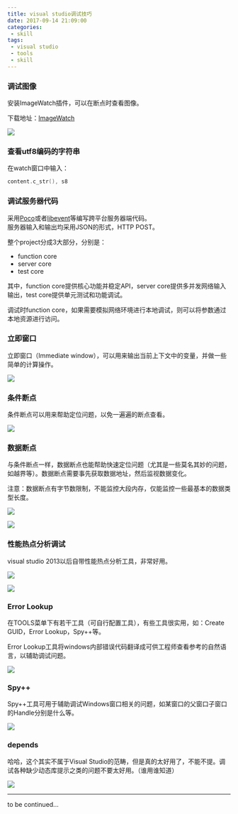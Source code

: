 ```yaml
---
title: visual studio调试技巧
date: 2017-09-14 21:09:00
categories:
 - skill
tags:
 - visual studio
 - tools
 - skill
---
```


### 调试图像

安装ImageWatch插件，可以在断点时查看图像。

下载地址：[ImageWatch](https://marketplace.visualstudio.com/items?itemName=WolfKienzle.ImageWatch)

![](./ImageWatch.jpg)

### 查看utf8编码的字符串

在watch窗口中输入：

```c++
content.c_str(), s8
```



### 调试服务器代码
采用[Poco](pocoproject.org/index.html)或者[libevent](http://libevent.org/)等编写跨平台服务器端代码。  
服务器输入和输出均采用JSON的形式，HTTP POST。  

整个project分成3大部分，分别是：
* function core
* server core
* test core

其中，function core提供核心功能并稳定API，server core提供多并发网络输入输出，test core提供单元测试和功能调试。

调试时function core，如果需要模拟网络环境进行本地调试，则可以将参数通过本地资源进行访问。



### 立即窗口

立即窗口（Immediate window），可以用来输出当前上下文中的变量，并做一些简单的计算操作。

![](./ImmediateWindow.jpg)



### 条件断点

条件断点可以用来帮助定位问题，以免一遍遍的断点查看。

![](./breakpoint_condition.jpg)



### 数据断点

与条件断点一样，数据断点也能帮助快速定位问题（尤其是一些莫名其妙的问题，如越界等）。数据断点需要事先获取数据地址，然后监视数据变化。

注意：数据断点有字节数限制，不能监控大段内存，仅能监控一些最基本的数据类型长度。

![](./data_breakpoint_1.jpg)

![](./data_breakpoint_2.jpg)



### 性能热点分析调试

visual studio 2013以后自带性能热点分析工具，非常好用。

![](./performance_profiling_1.jpg)

![](./performance_profiling_2.jpg)



### Error Lookup

在TOOLS菜单下有若干工具（可自行配置工具），有些工具很实用，如：Create GUID，Error Lookup，Spy++等。

Error Lookup工具将windows内部错误代码翻译成可供工程师查看参考的自然语言，以辅助调试问题。

![](./error_lookup.jpg)



### Spy++

Spy++工具可用于辅助调试Windows窗口相关的问题，如某窗口的父窗口子窗口的Handle分别是什么等。

![](./spyxx.jpg)



### depends

哈哈，这个其实不属于Visual Studio的范畴，但是真的太好用了，不能不提。调试各种缺少动态库提示之类的问题不要太好用。（谁用谁知道）

![](./depends.jpg)

---

to be continued...